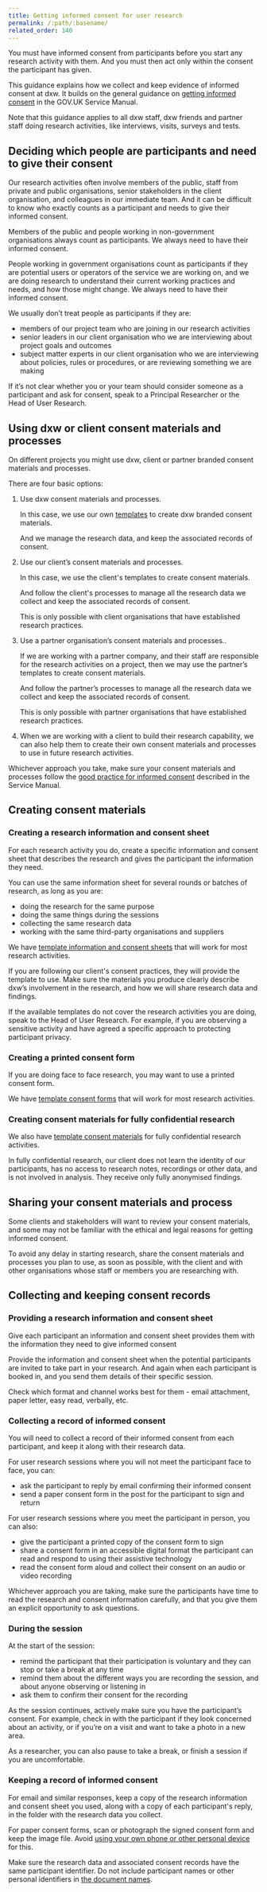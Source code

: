 ```yaml
---
title: Getting informed consent for user research
permalink: /:path/:basename/
related_order: 140
---
```

You must have informed consent from participants before you start any research activity with them. And you must then act only within the consent the participant has given.

This guidance explains how we collect and keep evidence of informed consent at dxw. It builds on the general guidance on [getting informed consent](https://www.gov.uk/service-manual/user-research/getting-users-consent-for-research) in the GOV.UK Service Manual.

Note that this guidance applies to all dxw staff, dxw friends and partner staff doing research activities, like interviews, visits, surveys and tests.

## Deciding which people are participants and need to give their consent

Our research activities often involve members of the public, staff from private and public organisations, senior stakeholders in the client organisation, and colleagues in our immediate team. And it can be difficult to know who exactly counts as a participant and needs to give their informed consent.

Members of the public and people working in non-government organisations always count as participants. We always need to have their informed consent.

People working in government organisations count as participants if they are potential users or operators of the service we are working on, and we are doing research to understand their current working practices and needs, and how those might change. We always need to have their informed consent.

We usually don’t treat people as participants if they are:

- members of our project team who are joining in our research activities
- senior leaders in our client organisation who we are interviewing about project goals and outcomes
- subject matter experts in our client organisation who we are interviewing about policies, rules or procedures, or are reviewing something we are making

If it’s not clear whether you or your team should consider someone as a participant and ask for consent, speak to a Principal Researcher or the Head of User Research.

## Using dxw or client consent materials and processes

On different projects you might use dxw, client or partner branded consent materials and processes.

There are four basic options:

1. Use dxw consent materials and processes.

   In this case, we use our own [templates](https://docs.google.com/document/d/1ilYXwrrkl9s4jMRkJm3uCWAON6bnEeYinKvPd-VOz8k/) to create dxw branded consent materials.

   And we manage the research data, and keep the associated records of consent.

2. Use our client’s consent materials and processes.

   In this case, we use the client's templates to create consent materials.

   And follow the client's processes to manage all the research data we collect and keep the associated records of consent.

   This is only possible with client organisations that have established research practices.

3. Use a partner organisation’s consent materials and processes..

   If we are working with a partner company, and their staff are responsible for the research activities on a project, then we may use the partner’s templates to create consent materials.

   And follow the partner’s processes to manage all the research data we collect and keep the associated records of consent.

   This is only possible with partner organisations that have established research practices.

4. When we are working with a client to build their research capability, we can also help them to create their own consent materials and processes to use in future research activities.

Whichever approach you take, make sure your consent materials and processes follow the [good practice for informed consent](https://www.gov.uk/service-manual/user-research/getting-users-consent-for-research#what-informed-consent-is) described in the Service Manual.

## Creating consent materials

### Creating a research information and consent sheet

For each research activity you do, create a specific information and consent sheet that describes the research and gives the participant the information they need.

You can use the same information sheet for several rounds or batches of research, as long as you are:

* doing the research for the same purpose
* doing the same things during the sessions
* collecting the same research data
* working with the same third-party organisations and suppliers

We have [template information and consent sheets](https://docs.google.com/document/d/1ilYXwrrkl9s4jMRkJm3uCWAON6bnEeYinKvPd-VOz8k/) that will work for most research activities.

If you are following our client's consent practices, they will provide the template to use. Make sure the materials you produce clearly describe dxw’s involvement in the research, and how we will share research data and findings.

If the available templates do not cover the research activities you are doing, speak to the Head of User Research. For example, if you are observing a sensitive activity and have agreed a specific approach to protecting participant privacy.

### Creating a printed consent form

If you are doing face to face research, you may want to use a printed consent form.

We have [template consent forms](https://docs.google.com/document/d/1ilYXwrrkl9s4jMRkJm3uCWAON6bnEeYinKvPd-VOz8k/) that will work for most research activities.

### Creating consent materials for fully confidential research

We also have [template consent materials](https://docs.google.com/document/d/1ilYXwrrkl9s4jMRkJm3uCWAON6bnEeYinKvPd-VOz8k/) for fully confidential research activities.

In fully confidential research, our client does not learn the identity of our participants, has no access to research notes, recordings or other data, and is not involved in analysis. They receive only fully anonymised findings.

## Sharing your consent materials and process

Some clients and stakeholders will want to review your consent materials, and some may not be familiar with the ethical and legal reasons for getting informed consent.

To avoid any delay in starting research, share the consent materials and processes you plan to use, as soon as possible, with the client and with other organisations whose staff or members you are researching with.

## Collecting and keeping consent records

### Providing a research information and consent sheet

Give each participant an information and consent sheet provides  them with the information they need to give informed consent

Provide the information and consent sheet when the potential participants are invited to take part in your research. And again when each participant is booked in, and you send them details of their specific session.

Check which format and channel works best for them - email attachment, paper letter, easy read, verbally, etc.

### Collecting a record of informed consent

You will need to collect a record of their informed consent from each participant, and keep it along with their research data.

For user research sessions where you will not meet the participant face to face, you can:

* ask the participant to reply by email confirming their informed consent
* send a paper consent form in the post for the participant to sign and return

For user research sessions where you meet the participant in person, you can also:

* give the participant a printed copy of the consent form to sign
* share a consent form in an accessible digital format the participant can read and respond to using their assistive technology
* read the consent form aloud and collect their consent on an audio or video recording

Whichever approach you are taking, make sure the participants have time to read the research and consent information carefully, and that you give them an explicit opportunity to ask questions.

### During the session

At the start of the session:

* remind the participant that their participation is voluntary and they can stop or take a break at any time
* remind them about the different ways you are recording the session, and about anyone observing or listening in
* ask them to confirm their consent for the recording

As the session continues, actively make sure you have the participant’s consent. For example, check in with the participant if they look concerned about an activity, or if you’re on a visit and want to take a photo in a new area.

As a researcher, you can also pause to take a break, or finish a session if you are uncomfortable.

### Keeping a record of informed consent

For email and similar responses, keep a copy of the research information and consent sheet you used, along with a copy of each participant's reply, in the folder with the research data you collect.

For paper consent forms, scan or photograph the signed consent form and keep the image file. Avoid [using your own phone or other personal device](https://playbook.dxw.com/user-research/taking-notes-and-recording-research-sessions/#using-a-dxw-provided-handheld-device) for this.

Make sure the research data and associated consent records have the same participant identifier. Do not include participant names or other personal identifiers in [the document names](https://playbook.dxw.com/user-research/taking-care-of-research-data/#identifying-research-data-clearly).